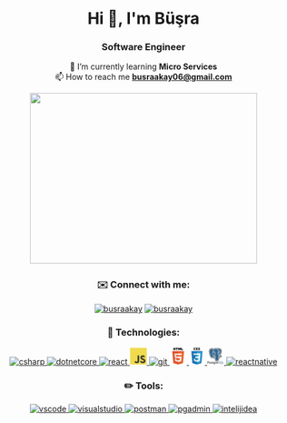 <h1 align="center"> Hi 👋,  I'm Büşra </h1>
<h3 align="center">Software Engineer</h3>

<div align="center">

🌱 I’m currently learning **Micro Services**
<br>
📫 How to reach me **busraakay06@gmail.com**
</div>

 <div align="center"><img src="https://miro.medium.com/max/700/0*K2WLMTExLyida7OR.gif" width="400" height="300"  /> </div>

<h3 align="center">✉️ Connect with me:</h3>
<p align="center">
<a href="https://www.linkedin.com/in/busraakay/" target="blank"><img align="center" src="https://img.shields.io/badge/busraakay-0077B5?style=for-the-badge&logo=linkedin&logoColor=white" alt="busraakay"  /></a>
<a href="https://www.hackerrank.com/busraakay6" target="blank"><img align="center" src="https://img.shields.io/badge/-Hackerrank-2EC866?style=for-the-badge&logo=HackerRank&logoColor=white" alt="busraakay"  /></a>
</p>
<h3 align="center">📌 Technologies:</h3>
<p align="center">
  <a href="https://docs.microsoft.com/en-us/dotnet/csharp/" target="_blank"> <img src="https://seeklogo.com/images/C/c-sharp-c-logo-02F17714BA-seeklogo.com.png" alt="csharp" width="27" height="30"/> </a>
<a href="https://dotnet.microsoft.com/" target="_blank"> <img src="https://upload.wikimedia.org/wikipedia/commons/thumb/e/ee/.NET_Core_Logo.svg/1200px-.NET_Core_Logo.svg.png" alt="dotnetcore" width="30" height="30"/> </a>
 <a href="https://reactjs.org/" target="_blank"> <img src="https://upload.wikimedia.org/wikipedia/commons/thumb/4/47/React.svg/1200px-React.svg.png" alt="react" width="33" height="30"/> </a> 
<a href="https://developer.mozilla.org/en-US/docs/Web/JavaScript" target="_blank"> <img src="https://raw.githubusercontent.com/devicons/devicon/master/icons/javascript/javascript-original.svg" alt="javascript" width="30" height="30"/> </a> 
<a href="https://git-scm.com/" target="_blank"> <img src="https://www.vectorlogo.zone/logos/git-scm/git-scm-icon.svg" alt="git" width="30" height="30"/> </a>
<a href="https://www.w3.org/html/" target="_blank"> <img src="https://raw.githubusercontent.com/devicons/devicon/master/icons/html5/html5-original-wordmark.svg" alt="html5" width="30" height="30"/> </a> 
  <a href="https://www.w3schools.com/css/" target="_blank"> <img src="https://raw.githubusercontent.com/devicons/devicon/master/icons/css3/css3-original-wordmark.svg" alt="css3" width="28" height="30"/> </a> 
<a href="https://www.postgresql.org" target="_blank"> <img src="https://raw.githubusercontent.com/devicons/devicon/master/icons/postgresql/postgresql-original-wordmark.svg" alt="postgresql" width="30" height="30"/> </a>
<a href="https://reactnative.dev/" target="_blank"> <img src="https://erdincuzun.com/wp-content/uploads/2019/04/react-native-logo.png" alt="reactnative" width="30" height="30"/> </a>

</br>
<h3 align="center">✏️ Tools:</h3>
<p align="center">
<a href="https://code.visualstudio.com/" target="_blank"> <img src="https://upload.wikimedia.org/wikipedia/commons/thumb/9/9a/Visual_Studio_Code_1.35_icon.svg/1024px-Visual_Studio_Code_1.35_icon.svg.png" alt="vscode" width="30" height="30"/> </a>
<a href="https://visualstudio.microsoft.com/tr/" target="_blank"> <img src="https://visualstudio.microsoft.com/wp-content/uploads/2021/10/Product-Icon.svg" alt="visualstudio" width="30" height="33"/> </a> 
<a href="https://postman.com" target="_blank"> <img src="https://www.vectorlogo.zone/logos/getpostman/getpostman-icon.svg" alt="postman" width="30" height="30"/> </a> 
<a href="https://www.pgadmin.org/" target="_blank"> <img src="https://upload.wikimedia.org/wikipedia/commons/2/29/Postgresql_elephant.svg" alt="pgadmin" width="30" height="30"/> </a>
<a href="https://www.jetbrains.com/idea/" target="_blank"> <img src="https://upload.wikimedia.org/wikipedia/commons/thumb/9/9c/IntelliJ_IDEA_Icon.svg/1024px-IntelliJ_IDEA_Icon.svg.png" alt="intelijidea" width="30" height="30"/> </a> 
</p>


 

